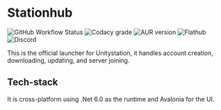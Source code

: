 # Stationhub
![GitHub Workflow Status](https://img.shields.io/github/actions/workflow/status/unitystation/stationhub/dotnetcore.yml?style=flat-square)
![Codacy grade](https://img.shields.io/codacy/grade/b6c9615ab3ba47f091efb0ff28e24798?style=flat-square)
![AUR version](https://img.shields.io/aur/version/stationhub?style=flat-square)
![Flathub](https://img.shields.io/flathub/v/org.unitystation.StationHub)
![Discord](https://img.shields.io/discord/273774715741667329?style=flat-square)

This is the official launcher for Unitystation, it handles account creation, downloading, updating, and server joining.

## Tech-stack
It is cross-platform using .Net 6.0 as the runtime and Avalonia for the UI.
